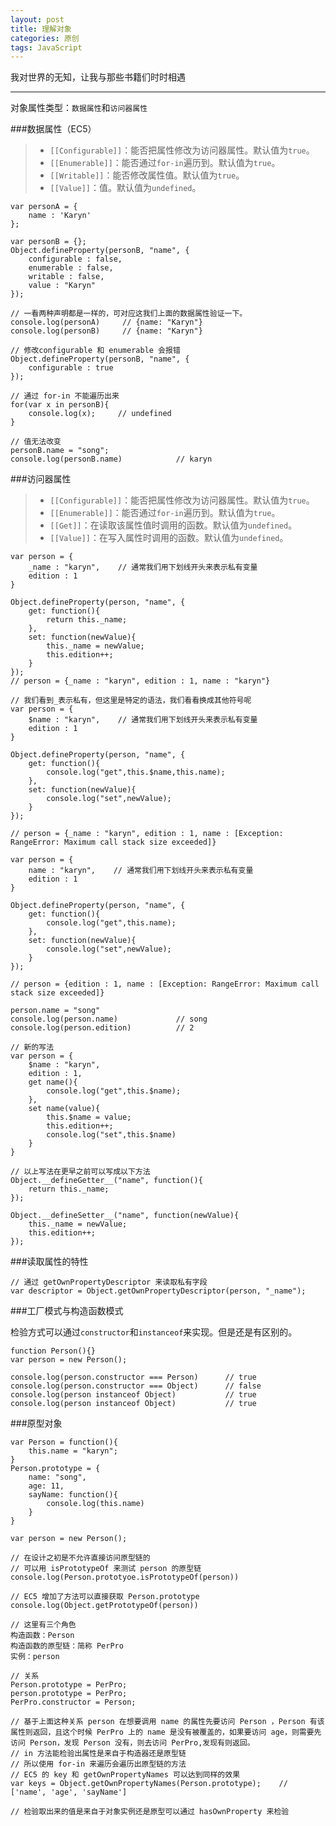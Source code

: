 ```yaml
---
layout: post
title: 理解对象
categories: 原创
tags: JavaScript
---
```


我对世界的无知，让我与那些书籍们时时相遇

<!--more-->

* * *

对象属性类型：`数据属性`和`访问器属性`

###数据属性（EC5）

> * `[[Configurable]]`：能否把属性修改为访问器属性。默认值为`true`。
> * `[[Enumerable]]`：能否通过`for-in`遍历到。默认值为`true`。
> * `[[Writable]]`：能否修改属性值。默认值为`true`。
> * `[[Value]]`：值。默认值为`undefined`。

    var personA = {
        name : 'Karyn'
    };

    var personB = {};
    Object.defineProperty(personB, "name", {
        configurable : false,
        enumerable : false,
        writable : false,
        value : "Karyn"
    });

    // 一看两种声明都是一样的，可对应这我们上面的数据属性验证一下。
    console.log(personA)     // {name: "Karyn"}
    console.log(personB)     // {name: "Karyn"}

    // 修改configurable 和 enumerable 会报错
    Object.defineProperty(personB, "name", {
        configurable : true
    });

    // 通过 for-in 不能遍历出来
    for(var x in personB){
        console.log(x);     // undefined
    }

    // 值无法改变
    personB.name = "song";
    console.log(personB.name)            // karyn

###访问器属性

> * `[[Configurable]]`：能否把属性修改为访问器属性。默认值为`true`。
> * `[[Enumerable]]`：能否通过`for-in`遍历到。默认值为`true`。
> * `[[Get]]`：在读取该属性值时调用的函数。默认值为`undefined`。
> * `[[Value]]`：在写入属性时调用的函数。默认值为`undefined`。


    var person = {
        _name : "karyn",    // 通常我们用下划线开头来表示私有变量
        edition : 1
    }

    Object.defineProperty(person, "name", {
        get: function(){
            return this._name;
        },
        set: function(newValue){
            this._name = newValue;
            this.edition++;
        }
    });
    // person = {_name : "karyn", edition : 1, name : "karyn"}

    // 我们看到_表示私有，但这里是特定的语法，我们看看换成其他符号呢
    var person = {
        $name : "karyn",    // 通常我们用下划线开头来表示私有变量
        edition : 1
    }

    Object.defineProperty(person, "name", {
        get: function(){
            console.log("get",this.$name,this.name);
        },
        set: function(newValue){
            console.log("set",newValue);
        }
    });

    // person = {_name : "karyn", edition : 1, name : [Exception: RangeError: Maximum call stack size exceeded]}

    var person = {
        name : "karyn",    // 通常我们用下划线开头来表示私有变量
        edition : 1
    }

    Object.defineProperty(person, "name", {
        get: function(){
            console.log("get",this.name);
        },
        set: function(newValue){
            console.log("set",newValue);
        }
    });

    // person = {edition : 1, name : [Exception: RangeError: Maximum call stack size exceeded]}

    person.name = "song"
    console.log(person.name)             // song
    console.log(person.edition)          // 2

    // 新的写法
    var person = {
        $name : "karyn",
        edition : 1,
        get name(){
            console.log("get",this.$name);
        },
        set name(value){
            this.$name = value;
            this.edition++;
            console.log("set",this.$name)
        }
    }

    // 以上写法在更早之前可以写成以下方法
    Object.__defineGetter__("name", function(){
        return this._name;
    });

    Object.__defineSetter__("name", function(newValue){
        this._name = newValue;
        this.edition++;
    });

###读取属性的特性

    // 通过 getOwnPropertyDescriptor 来读取私有字段
    var descriptor = Object.getOwnPropertyDescriptor(person, "_name");

###工厂模式与构造函数模式

检验方式可以通过`constructor`和`instanceof`来实现。但是还是有区别的。

    function Person(){}
    var person = new Person();

    console.log(person.constructor === Person)      // true
    console.log(person.constructor === Object)      // false
    console.log(person instanceof Object)           // true
    console.log(person instanceof Object)           // true

###原型对象

    var Person = function(){
        this.name = "karyn";
    }
    Person.prototype = {
        name: "song",
        age: 11,
        sayName: function(){
            console.log(this.name)
        }
    }

    var person = new Person();

    // 在设计之初是不允许直接访问原型链的
    // 可以用 isPrototypeOf 来测试 person 的原型链
    console.log(Person.prototyoe.isPrototypeOf(person))

    // EC5 增加了方法可以直接获取 Person.prototype
    console.log(Object.getPrototypeOf(person))

    // 这里有三个角色
    构造函数：Person
    构造函数的原型链：简称 PerPro
    实例：person

    // 关系
    Person.prototype = PerPro;
    person.prototype = PerPro;
    PerPro.constructor = Person;

    // 基于上面这种关系 person 在想要调用 name 的属性先要访问 Person ，Person 有该属性则返回，且这个时候 PerPro 上的 name 是没有被覆盖的，如果要访问 age，则需要先访问 Person，发现 Person 没有，则去访问 PerPro,发现有则返回。
    // in 方法能检验出属性是来自于构造器还是原型链
    // 所以使用 for-in 来遍历会遍历出原型链的方法
    // EC5 的 key 和 getOwnPropertyNames 可以达到同样的效果
    var keys = Object.getOwnPropertyNames(Person.prototype);    // ['name', 'age', 'sayName']

    // 检验取出来的值是来自于对象实例还是原型可以通过 hasOwnProperty 来检验

